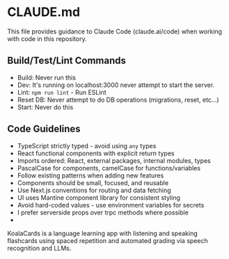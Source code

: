 # CLAUDE.md

This file provides guidance to Claude Code (claude.ai/code) when working with code in this repository.

## Build/Test/Lint Commands
- Build: Never run this
- Dev: It's running on localhost:3000 never attempt to start the server.
- Lint: `npm run lint` - Run ESLint
- Reset DB: Never attempt to do DB operations (migrations, reset, etc...)
- Start: Never do this

## Code Guidelines
- TypeScript strictly typed - avoid using `any` types
- React functional components with explicit return types
- Imports ordered: React, external packages, internal modules, types
- PascalCase for components, camelCase for functions/variables
- Follow existing patterns when adding new features
- Components should be small, focused, and reusable
- Use Next.js conventions for routing and data fetching
- UI uses Mantine component library for consistent styling
- Avoid hard-coded values - use environment variables for secrets
- I prefer serverside props over trpc methods where possible
- 

KoalaCards is a language learning app with listening and speaking flashcards using spaced repetition and automated grading via speech recognition and LLMs.